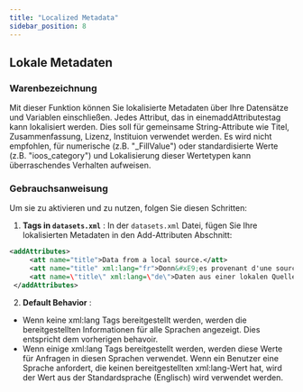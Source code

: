 ```yaml
---
title: "Localized Metadata"
sidebar_position: 8
---
```

## Lokale Metadaten

### Warenbezeichnung
Mit dieser Funktion können Sie lokalisierte Metadaten über Ihre Datensätze und Variablen einschließen. Jedes Attribut, das in einemaddAttributestag kann lokalisiert werden. Dies soll für gemeinsame String-Attribute wie Titel, Zusammenfassung, Lizenz, Instituion verwendet werden. Es wird nicht empfohlen, für numerische (z.B. "_FillValue") oder standardisierte Werte (z.B. "ioos_category") und Lokalisierung dieser Wertetypen kann überraschendes Verhalten aufweisen.

### Gebrauchsanweisung
Um sie zu aktivieren und zu nutzen, folgen Sie diesen Schritten:

1.  **Tags in `datasets.xml`** :
In der `datasets.xml` Datei, fügen Sie Ihre lokalisierten Metadaten in den Add-Attributen Abschnitt:
   ```xml
   <addAttributes>
        <att name="title">Data from a local source.</att>
        <att name="title" xml:lang="fr">Donn&#xE9;es provenant d'une source locale.</att>
        <att name=\"title\" xml:lang=\"de\">Daten aus einer lokalen Quelle.</att>
    </addAttributes>
   ```

2.  **Default Behavior** :
   - Wenn keine xml:lang Tags bereitgestellt werden, werden die bereitgestellten Informationen für alle Sprachen angezeigt. Dies entspricht dem vorherigen behavoir.
   - Wenn einige xml:lang Tags bereitgestellt werden, werden diese Werte für Anfragen in diesen Sprachen verwendet. Wenn ein Benutzer eine Sprache anfordert, die keinen bereitgestellten xml:lang-Wert hat, wird der Wert aus der Standardsprache (Englisch) wird verwendet werden.
